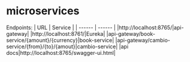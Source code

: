 # microservices

Endpoints:
| URL | Service |
| ------ | ------ |
|http://localhost:8765/|api-gateway|
|http://localhost:8761/|Eureka|
|api-gateway/book-service/{amount}/{currency}|book-service|
|api-gateway/cambio-service/{from}/{to}/{amout}|cambio-service|
|api docs|http://localhost:8765/swagger-ui.html|

